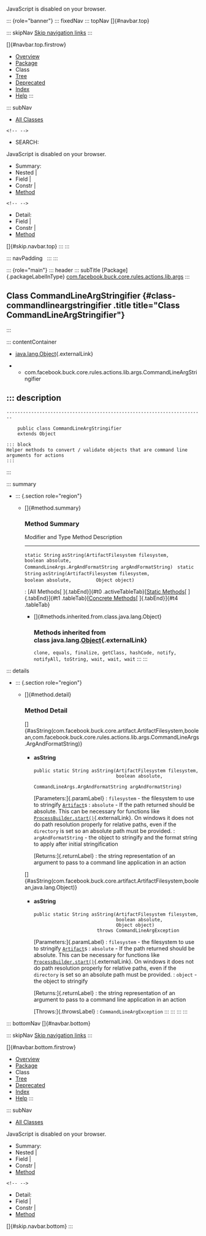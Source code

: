 <div>

JavaScript is disabled on your browser.

</div>

::: {role="banner"}
::: fixedNav
::: topNav
[]{#navbar.top}

::: skipNav
[Skip navigation links](#skip.navbar.top "Skip navigation links")
:::

[]{#navbar.top.firstrow}

-   [Overview](../../../../../../../../index.html)
-   [Package](package-summary.html)
-   Class
-   [Tree](package-tree.html)
-   [Deprecated](../../../../../../../../deprecated-list.html)
-   [Index](../../../../../../../../index-all.html)
-   [Help](../../../../../../../../help-doc.html)
:::

::: subNav
-   [All Classes](../../../../../../../../allclasses.html)

```{=html}
<!-- -->
```
-   SEARCH:

<div>

<div>

JavaScript is disabled on your browser.

</div>

</div>

<div>

-   Summary: 
-   Nested \| 
-   Field \| 
-   Constr \| 
-   [Method](#method.summary)

```{=html}
<!-- -->
```
-   Detail: 
-   Field \| 
-   Constr \| 
-   [Method](#method.detail)

</div>

[]{#skip.navbar.top}
:::
:::

::: navPadding
 
:::
:::

::: {role="main"}
::: header
::: subTitle
[Package]{.packageLabelInType} [com.facebook.buck.core.rules.actions.lib.args](package-summary.html)
:::

## Class CommandLineArgStringifier {#class-commandlineargstringifier .title title="Class CommandLineArgStringifier"}
:::

::: contentContainer
-   [java.lang.Object](http://docs.oracle.com/javase/7/docs/api/java/lang/Object.html?is-external=true "class or interface in java.lang"){.externalLink}

-   -   com.facebook.buck.core.rules.actions.lib.args.CommandLineArgStringifier

::: description
-   

    ------------------------------------------------------------------------

        public class CommandLineArgStringifier
        extends Object

    ::: block
    Helper methods to convert / validate objects that are command line
    arguments for actions
    :::
:::

::: summary
-   ::: {.section role="region"}
    -   []{#method.summary}

        ### Method Summary

          Modifier and Type   Method                                                                                                                               Description
          ------------------- ------------------------------------------------------------------------------------------------------------------------------------ -------------
          `static String`     `asString​(ArtifactFilesystem filesystem,         boolean absolute,         CommandLineArgs.ArgAndFormatString argAndFormatString)`    
          `static String`     `asString​(ArtifactFilesystem filesystem,         boolean absolute,         Object object)`                                            

          : [All Methods[ ]{.tabEnd}]{#t0 .activeTableTab}[[Static
          Methods](javascript:show(1);)[ ]{.tabEnd}]{#t1
          .tableTab}[[Concrete
          Methods](javascript:show(8);)[ ]{.tabEnd}]{#t4 .tableTab}

        -   []{#methods.inherited.from.class.java.lang.Object}

            ### Methods inherited from class java.lang.[Object](http://docs.oracle.com/javase/7/docs/api/java/lang/Object.html?is-external=true "class or interface in java.lang"){.externalLink}

            `clone, equals, finalize, getClass, hashCode, notify, notifyAll, toString, wait, wait, wait`
    :::
:::

::: details
-   ::: {.section role="region"}
    -   []{#method.detail}

        ### Method Detail

        []{#asString(com.facebook.buck.core.artifact.ArtifactFilesystem,boolean,com.facebook.buck.core.rules.actions.lib.args.CommandLineArgs.ArgAndFormatString)}

        -   #### asString

            ``` methodSignature
            public static String asString​(ArtifactFilesystem filesystem,
                                          boolean absolute,
                                          CommandLineArgs.ArgAndFormatString argAndFormatString)
            ```

            [Parameters:]{.paramLabel}
            :   `filesystem` - the filesystem to use to stringify
                [`Artifact`](../../../../artifact/Artifact.html "interface in com.facebook.buck.core.artifact")s
            :   `absolute` - If the path returned should be absolute.
                This can be necessary for functions like
                [`ProcessBuilder.start()`](http://docs.oracle.com/javase/7/docs/api/java/lang/ProcessBuilder.html?is-external=true#start() "class or interface in java.lang"){.externalLink}.
                On windows it does not do path resolution properly for
                relative paths, even if the `directory` is set so an
                absolute path must be provided.
            :   `argAndFormatString` - the object to stringify and the
                format string to apply after initial stringification

            [Returns:]{.returnLabel}
            :   the string representation of an argument to pass to a
                command line application in an action

        []{#asString(com.facebook.buck.core.artifact.ArtifactFilesystem,boolean,java.lang.Object)}

        -   #### asString

            ``` methodSignature
            public static String asString​(ArtifactFilesystem filesystem,
                                          boolean absolute,
                                          Object object)
                                   throws CommandLineArgException
            ```

            [Parameters:]{.paramLabel}
            :   `filesystem` - the filesystem to use to stringify
                [`Artifact`](../../../../artifact/Artifact.html "interface in com.facebook.buck.core.artifact")s
            :   `absolute` - If the path returned should be absolute.
                This can be necessary for functions like
                [`ProcessBuilder.start()`](http://docs.oracle.com/javase/7/docs/api/java/lang/ProcessBuilder.html?is-external=true#start() "class or interface in java.lang"){.externalLink}.
                On windows it does not do path resolution properly for
                relative paths, even if the `directory` is set so an
                absolute path must be provided.
            :   `object` - the object to stringify

            [Returns:]{.returnLabel}
            :   the string representation of an argument to pass to a
                command line application in an action

            [Throws:]{.throwsLabel}
            :   `CommandLineArgException`
    :::
:::
:::
:::

::: bottomNav
[]{#navbar.bottom}

::: skipNav
[Skip navigation links](#skip.navbar.bottom "Skip navigation links")
:::

[]{#navbar.bottom.firstrow}

-   [Overview](../../../../../../../../index.html)
-   [Package](package-summary.html)
-   Class
-   [Tree](package-tree.html)
-   [Deprecated](../../../../../../../../deprecated-list.html)
-   [Index](../../../../../../../../index-all.html)
-   [Help](../../../../../../../../help-doc.html)
:::

::: subNav
-   [All Classes](../../../../../../../../allclasses.html)

<div>

<div>

JavaScript is disabled on your browser.

</div>

</div>

<div>

-   Summary: 
-   Nested \| 
-   Field \| 
-   Constr \| 
-   [Method](#method.summary)

```{=html}
<!-- -->
```
-   Detail: 
-   Field \| 
-   Constr \| 
-   [Method](#method.detail)

</div>

[]{#skip.navbar.bottom}
:::
